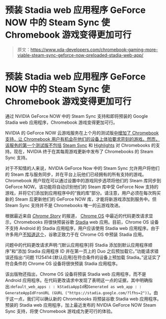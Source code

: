 # 预装 Stadia web 应用程序 GeForce NOW 中的 Steam Sync 使 Chromebook 游戏变得更加可行

> 原文：<https://www.xda-developers.com/chromebook-gaming-more-viable-steam-sync-geforce-now-preloaded-stadia-web-app/>

# 预装 Stadia web 应用程序 GeForce NOW 中的 Steam Sync 使 Chromebook 游戏变得更加可行

通过 NVIDIA GeForce NOW 中的 Steam Sync 支持和即将预装的 Google Stadia web 应用程序，Chromebook 游戏变得更加可行。

NVIDIA 的 GeForce NOW 云游戏服务在上个月的测试版[中增加了 Chromebook 支持，让 Chromebook 用户有机会在他们的设备上体验要求苛刻的游戏。然而，该服务的第一个测试版不包括](https://www.xda-developers.com/nvidia-brings-geforce-now-game-streaming-chromebook/) [Steam Sync](https://www.xda-developers.com/nvidia-geforce-now-sync-steam-library-adds-11-new-games/) 和 [Highlights](https://www.xda-developers.com/nvidia-geforce-now-19-new-games-highlights-founders/) 对 Chromebooks 的支持。现在，NVIDIA 终于在其每周游戏更新中发布了 Chromebooks 的 Steam Sync 支持。

对于不知情的人来说，NVIDIA GeForce Now 中的 Steam Sync 允许用户将他们的 Steam 库与服务同步，并在平台上玩他们已经拥有的所有支持的游戏。Chromebook 用户现在可以通过设置中的游戏同步选项将他们的 Steam 库同步到 GeForce NOW。该功能将自动识别他们的 Steam 库中受 GeForce Now 支持的游戏，并将它们添加到应用程序中的“我的库”部分。请注意，用户必须在每次购买新的 Steam 后更新他们的 GeForce NOW 库，才能将新游戏添加到服务中。但 Steam Sync 支持并不是 Chromebooks 唯一的云游戏改进。

根据最近来自 [*Chrome Story*](https://www.chromestory.com/2020/09/stadia-chromebook/) 的报道， [Chrome OS](https://www.xda-developers.com/tag/chrome-os/) 中最近的代码更改请求显示，Chromebooks 将很快预装谷歌 [Stadia](https://www.xda-developers.com/tag/google-stadia/) web 应用。目前，Chrome OS 设备不支持 Android 的 Stadia 应用程序，用户应该使用 Stadia web 应用程序。由于许多用户[不知道这个](https://community.stadia.com/t5/Stadia-on-Chrome/Stadia-app-on-Chromebook/m-p/16521#:~:text=On%20a%20Chromebook%20you're,not%20the%20Stadia%20Android%20app.&text=If%20you'd%20like%20an,the%20Open%20as%20window%20option.)，谷歌正致力于在 Chrome OS 中预装 Stadia 应用。

问题中的代码更改请求声明:“[默认应用程序]将 Stadia 添加到默认应用程序顺序”和“添加 Stadia 应用程序 ID 并在第一页上的 Duo 之后预加载它。”功能请求错误还指出:“问题 1125414:[默认应用]在符合条件的设备上预加载 Stadia。”这证实了符合条件的 Chrome OS 设备将很快预装 Stadia 应用程序。

该出版物还指出，Chrome OS 设备将预装 Stadia web 应用程序，而不是 Android 应用程序。在代码更改请求中发现了表明这一点的证据，其中明确指出:`default_web_apps : : kStadiaAppId`和`Generated as web_app : : GenerateAppIdFronURL (GURL ("https://stadia.google.com/?lfhs=2"))`。由于这一点，我们可以确认新的 Chromebooks 将预装谷歌 Stadia web 应用程序。预装的 Stadia web 应用程序，加上最近发布的 NVIDIA GeForce NOW Steam Sync 支持，将使 Chromebook 游戏成为更可行的体验。